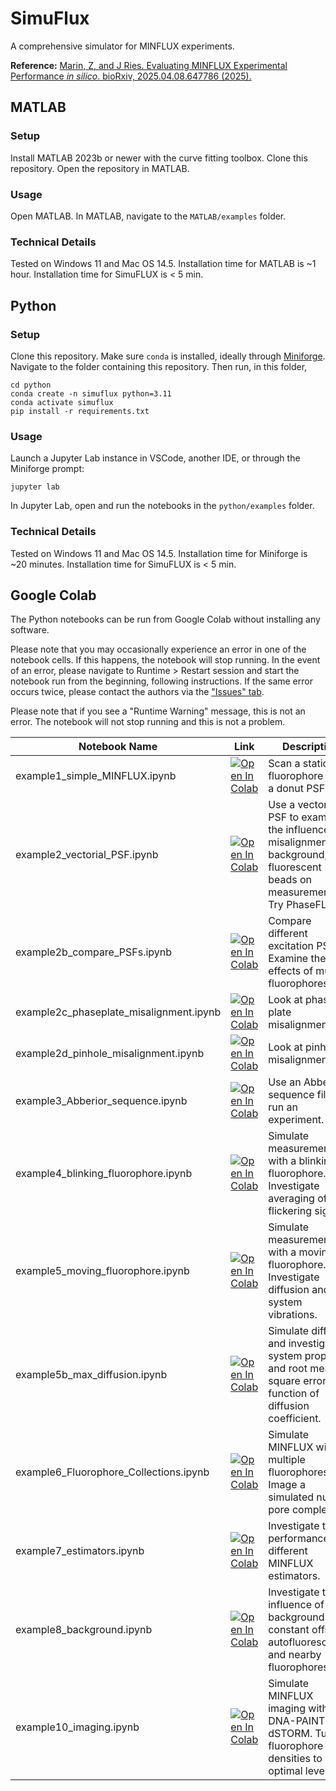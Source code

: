 # SimuFlux

A comprehensive simulator for MINFLUX experiments.

**Reference:**
[Marin, Z, and J Ries. Evaluating MINFLUX Experimental Performance *in silico*. bioRxiv, 2025.04.08.647786 (2025).](https://doi.org/10.1101/2025.04.08.647786)

## MATLAB

### Setup

Install MATLAB 2023b or newer with the curve fitting toolbox.
Clone this repository. Open the repository in MATLAB. 

### Usage

Open MATLAB. In MATLAB, navigate to the `MATLAB/examples` folder.

### Technical Details

Tested on Windows 11 and Mac OS 14.5. Installation time for MATLAB is ~1 hour.
Installation time for SimuFLUX is < 5 min.

## Python

### Setup

Clone this repository. Make sure `conda` is installed, ideally through 
[Miniforge](https://github.com/conda-forge/miniforge?tab=readme-ov-file).
Navigate to the folder containing this repository. Then run, in this folder,

```
cd python
conda create -n simuflux python=3.11
conda activate simuflux
pip install -r requirements.txt
```

### Usage

Launch a Jupyter Lab instance in VSCode, another IDE, or through the Miniforge prompt:

```
jupyter lab
```

In Jupyter Lab, open and run the notebooks in the `python/examples` folder.

### Technical Details

Tested on Windows 11 and Mac OS 14.5. Installation time for Miniforge is ~20 minutes.
Installation time for SimuFLUX is < 5 min.

## Google Colab

The Python notebooks can be run from Google Colab without installing any software.

Please note that you may occasionally experience an error in one of the notebook cells. 
If this happens, the notebook will stop running. In the event of an error, please navigate 
to Runtime > Restart session and start the notebook run from the beginning, following 
instructions. If the same error occurs twice, please contact the authors via the ["Issues" 
tab](https://github.com/ries-lab/SimuFLUX/issues).

Please note that if you see a "Runtime Warning" message, this is not an error. The notebook 
will not stop running and this is not a problem.


| Notebook Name | Link | Description |
|---------------|------|-------------|
| example1_simple_MINFLUX.ipynb | [![Open In Colab](https://colab.research.google.com/assets/colab-badge.svg)](https://colab.research.google.com/drive/1lAS3fMO2pxzLy0JPsQ5AC4pMNMK8Ar95) | Scan a static fluorophore with a donut PSF. |
| example2_vectorial_PSF.ipynb    | [![Open In Colab](https://colab.research.google.com/assets/colab-badge.svg)](https://colab.research.google.com/drive/1lgm1Kpv_XJT8oJnX_mBtB1QmPyjOgoew) | Use a vectorial PSF to examine the influence of misalignment, background, and fluorescent beads on measurements. Try PhaseFLUX. |
| example2b_compare_PSFs.ipynb | [![Open In Colab](https://colab.research.google.com/assets/colab-badge.svg)](https://colab.research.google.com/drive/1IeVmwU5EaQTCq2FOnU_bcnPgwNQDf8bL) | Compare different excitation PSFs. Examine the effects of multiple fluorophores. |
| example2c_phaseplate_misalignment.ipynb  | [![Open In Colab](https://colab.research.google.com/assets/colab-badge.svg)](https://colab.research.google.com/drive/1u_FvSvzCX96bSlv1O7dAh2V8rlAZbo8b) | Look at phase plate misalignment. |
| example2d_pinhole_misalignment.ipynb  | [![Open In Colab](https://colab.research.google.com/assets/colab-badge.svg)](https://colab.research.google.com/drive/1CqLoiKFxxCd5wf4iGHN29yTSV5xtj7-e) | Look at pinhole misalignment. |
| example3_Abberior_sequence.ipynb  | [![Open In Colab](https://colab.research.google.com/assets/colab-badge.svg)](https://colab.research.google.com/drive/19Qcq7qlGfqDA2Ti0_7Q8SxPwoc2XLDtk) | Use an Abberior sequence file to run an experiment. |
| example4_blinking_fluorophore.ipynb  | [![Open In Colab](https://colab.research.google.com/assets/colab-badge.svg)](https://colab.research.google.com/drive/1OQ0fQ_enYYOtbP44-mrVKRQ0CTl7UKwo) | Simulate measurement with a blinking fluorophore. Investigate averaging of flickering signal. |
| example5_moving_fluorophore.ipynb | [![Open In Colab](https://colab.research.google.com/assets/colab-badge.svg)](https://colab.research.google.com/drive/1pqMiLu17PSFbDDta0xxJ2tV6g0RHnFu4) | Simulate measurement with a moving fluorophore. Investigate diffusion and system vibrations. |
| example5b_max_diffusion.ipynb | [![Open In Colab](https://colab.research.google.com/assets/colab-badge.svg)](https://colab.research.google.com/drive/1-5EYJim_54Ebv2-uYzoMQIew9J5-rPJT) | Simulate diffusion and investigate system properties and root mean square error as a function of diffusion coefficient. |
| example6_Fluorophore_Collections.ipynb | [![Open In Colab](https://colab.research.google.com/assets/colab-badge.svg)](https://colab.research.google.com/drive/1AJv-4grNjnR9jf6jzghaCDeOe19fkL4d) | Simulate MINFLUX with multiple fluorophores. Image a simulated nuclear pore complex. |
| example7_estimators.ipynb | [![Open In Colab](https://colab.research.google.com/assets/colab-badge.svg)](https://colab.research.google.com/drive/1mLMCshwX_8bQWWLvQ7DytabVPJmn90dc) | Investigate the performance of different MINFLUX estimators. |
| example8_background.ipynb | [![Open In Colab](https://colab.research.google.com/assets/colab-badge.svg)](https://colab.research.google.com/drive/1xMTNvXxg_iqg_K3vMmkSQCgATMIRwgXj) | Investigate the influence of background from constant offsets, autofluorescence, and nearby fluorophores. |
| example10_imaging.ipynb | [![Open In Colab](https://colab.research.google.com/assets/colab-badge.svg)](https://colab.research.google.com/drive/1lbB7ysgNL9Zuzqe_6V4CssM6SAFrZg2W) | Simulate MINFLUX imaging with DNA-PAINT and dSTORM. Tune fluorophore densities to optimal levels. |
